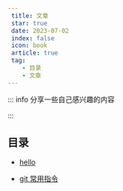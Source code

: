 ```yaml
---
 title: 文章
 star: true
 date: 2023-07-02
 index: false
 icon: book
 article: true
 tag:
    - 目录
    - 文章
---
```


::: info 分享一些自己感兴趣的内容

:::

<!-- more -->

## 目录

- [hello](hello.md)

- [git 常用指令](git.md)
